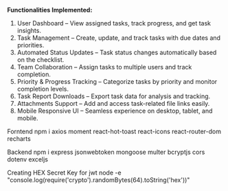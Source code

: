 **Functionalities Implemented:**

1. User Dashboard – View assigned tasks, track progress, and get task insights.
2. Task Management – Create, update, and track tasks with due dates and priorities.
3. Automated Status Updates – Task status changes automatically based on the checklist.
4. Team Collaboration – Assign tasks to multiple users and track completion.
5. Priority & Progress Tracking – Categorize tasks by priority and monitor completion levels.
6. Task Report Downloads – Export task data for analysis and tracking.
7. Attachments Support – Add and access task-related file links easily.
8. Mobile Responsive UI – Seamless experience on desktop, tablet, and mobile.




Forntend
npm i axios moment react-hot-toast react-icons react-router-dom recharts

Backend
npm i express jsonwebtoken mongoose multer bcryptjs cors dotenv exceljs

Creating HEX Secret Key for jwt
node -e "console.log(require('crypto').randomBytes(64).toString('hex'))"